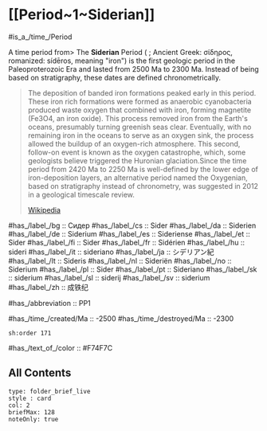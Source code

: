 # [[Period~1~Siderian]] 

#is_a_/time_/Period 

A time period from> The **Siderian** Period ( ; Ancient Greek: σίδηρος, romanized: sídēros, meaning "iron") is the first geologic period in the Paleoproterozoic Era and lasted from 2500 Ma to 2300 Ma. Instead of being based on stratigraphy, these dates are defined chronometrically.
>
> The deposition of banded iron formations peaked early in this period. These iron rich formations were formed as anaerobic cyanobacteria produced waste oxygen that combined with iron, forming magnetite (Fe3O4, an iron oxide). This process removed iron from the Earth's oceans, presumably turning greenish seas clear. Eventually, with no remaining iron in the oceans to serve as an oxygen sink, the process allowed the buildup of an oxygen-rich atmosphere. This second, follow-on event is known as the oxygen catastrophe, which, some geologists believe triggered the Huronian glaciation.Since the time period from 2420 Ma to 2250 Ma is well-defined by the lower edge of iron-deposition layers, an alternative period named the Oxygenian, based on stratigraphy instead of chronometry, was suggested in 2012 in a geological timescale review.
>
> [Wikipedia](https://en.wikipedia.org/wiki/Siderian)

#has_/label_/bg  :: Сидер
#has_/label_/cs  :: Sider
#has_/label_/da  :: Siderien
#has_/label_/de  :: Siderium
#has_/label_/es  :: Sideriense
#has_/label_/et  :: Sider
#has_/label_/fi  :: Sider
#has_/label_/fr  :: Sidérien
#has_/label_/hu  :: sideri
#has_/label_/it  :: sideriano
#has_/label_/ja  :: シデリアン紀
#has_/label_/lt  :: Sideris
#has_/label_/nl  :: Sideriën
#has_/label_/no  :: Siderium
#has_/label_/pl  :: Sider
#has_/label_/pt  :: Sideriano
#has_/label_/sk  :: siderium
#has_/label_/sl  :: siderij
#has_/label_/sv  :: siderium
#has_/label_/zh  :: 成铁纪

#has_/abbreviation :: PP1

#has_/time_/created/Ma :: -2500
#has_/time_/destroyed/Ma :: -2300

    sh:order 171 

#has_/text_of_/color :: #F74F7C

## All Contents

```ccard
type: folder_brief_live
style : card
col: 2
briefMax: 128
noteOnly: true
```


